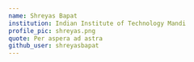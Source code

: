 ```yaml
---
name: Shreyas Bapat
institution: Indian Institute of Technology Mandi
profile_pic: shreyas.png
quote: Per aspera ad astra
github_user: shreyasbapat
---
```

